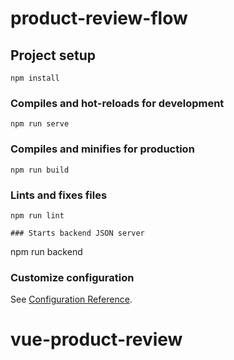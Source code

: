 # product-review-flow

## Project setup
```
npm install
```

### Compiles and hot-reloads for development
```
npm run serve
```

### Compiles and minifies for production
```
npm run build
```

### Lints and fixes files
```
npm run lint

### Starts backend JSON server
```
npm run backend

### Customize configuration
See [Configuration Reference](https://cli.vuejs.org/config/).
# vue-product-review
